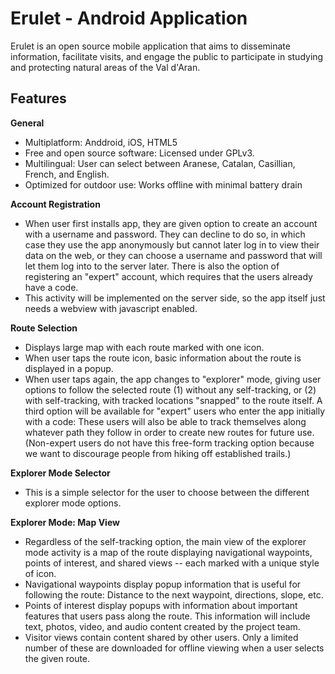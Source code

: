 Erulet - Android Application
===========================

Erulet is an open source mobile application that aims to disseminate information, facilitate visits, and engage the public to participate in studying and protecting natural areas of the Val d'Aran.

Features
-----------------

**General**

* Multiplatform: Anddroid, iOS, HTML5
* Free and open source software: Licensed under GPLv3.
* Multilingual: User can select between Aranese, Catalan, Casillian, French, and English.
* Optimized for outdoor use: Works offline with minimal battery drain

**Account Registration**

* When user first installs app, they are given option to create an account with a username and password. They can decline to do so, in which case they use the app anonymously but cannot later log in to view their data on the web, or they can choose a username and password that will let them log into to the server later. There is also the option of registering an "expert" account, which requires that the users already have a code.
* This activity will be implemented on the server side, so the app itself just needs a webview with javascript enabled.

**Route Selection**

* Displays large map with each route marked with one icon.
* When user taps the route icon, basic information about the route is displayed in a popup.
* When user taps again, the app changes to "explorer" mode, giving user options to follow the selected route (1) without any self-tracking, or (2) with self-tracking, with tracked locations "snapped" to the route itself. A third option will be available for "expert" users who enter the app initially with a code: These users will also be able to track themselves along whatever path they follow in order to create new routes for future use. (Non-expert users do not have this free-form tracking option because we want to discourage people from hiking off established trails.)
 
**Explorer Mode Selector**

* This is a simple selector for the user to choose between the different explorer mode options.

**Explorer Mode: Map View**

* Regardless of the self-tracking option, the main view of the explorer mode activity is a map of the route displaying navigational waypoints, points of interest, and shared views -- each marked with a unique style of icon.
* Navigational waypoints display popup information that is useful for following the route: Distance to the next waypoint, directions, slope, etc.
* Points of interest display popups with information about important features that users pass along the route. This information will include text, photos, video, and audio content created by the project team.
* Visitor views contain content shared by other users. Only a limited number of these are downloaded for offline viewing when a user selects the given route.



